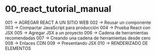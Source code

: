 # 00_react_tutorial_manual

001 -> AGREGAR REACT A UN SITIO WEB
002 -> Reusar un componente
003 -> Compactar JavaScript para producción
004 -> Prueba React con JSX
005 -> Agregar JSX a un proyecto
006 -> Cadena de herramientas recomendadas
007 -> Creando una cadena de herramientas desde cero
008 -> Enlaces CDN
009 -> Presentando JSX
010 -> RENDERIZADO DE ELEMENTOS

